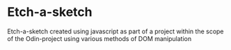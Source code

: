 # Etch-a-sketch
Etch-a-sketch created using javascript as part of a project within the scope of the Odin-project using various methods of DOM manipulation
